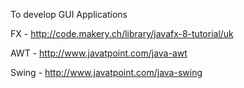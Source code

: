 To develop GUI Applications

FX - http://code.makery.ch/library/javafx-8-tutorial/uk

AWT - http://www.javatpoint.com/java-awt

Swing - http://www.javatpoint.com/java-swing

